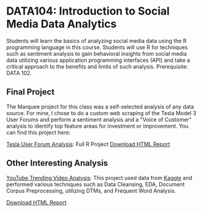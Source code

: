 # DATA104: Introduction to Social Media Data Analytics

Students will learn the basics of analyzing social media data using the R programming language in this course. Students will use R for techniques such as sentiment analysis to gain behavioral insights from social media data utilizing various application programming interfaces (API) and take a critical approach to the benefits and limits of such analysis. Prerequisite: DATA 102.

## Final Project

The Marquee project for this class was a self-selected analysis of any data source. For mine, I chose to do a custom web scraping of the Tesla Model 3 User Forums and perform a sentiment analysis and a "Voice of Customer" analysis to identify top feature areas for investment or improvement.  You can find this project here:

[Tesla User Forum Analysis](Final%20Project/Final_Project_Tesla_Forums.Rmd): Full R Project
[Download HTML Report](Final%20Project/Final_Project_Tesla_Forums.html)

## Other Interesting Analysis

[YouTube Trending Video Analysis](Midterm%202/Midterm2-broepke.Rmd): This project used data from [Kaggle](https://www.kaggle.com/datasnaek/youtube-new) and performed various techniques such as Data Cleansing, EDA, Document Corpus Preprocessing, utilizing DTMs, and Frequent Word Analysis. 

[Download HTML Report](Midterm%202/Midterm2-broepke.html)
